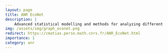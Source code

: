 ```yaml
---
layout: page
title: ANR EcoNet
description: |
    Advanced statistical modelling and methods for analyzing different types of ecological networks: trophic, mutualistic, competitive or antagonistic and host-parasite systems (2019-2023)
img: /assets/img/graph_econet.png
redirect: https://cmatias.perso.math.cnrs.fr/ANR_EcoNet.html
importance: 1
category: anr
---
```

